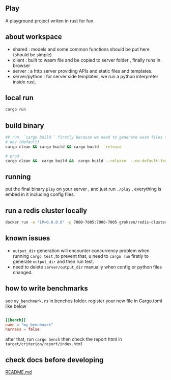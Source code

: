 ## Play
A playground project writen in rust for fun.


## about workspace
* shared :  models and some common functions should be put here (should be simple)
* client : built to wasm file and be copied to server folder , finally runs in browser
* server : a http server providing APIs and static files and templates.
* server/python : for server side templates, we run a python interpreter inside rust.

## local run
```bash
cargo run
```

## build binary
```bash
## run  `cargo build ` firstly because we need to generate wasm files (which will cause deadlock in --release mode)
# dev (default)
cargo clean && cargo build && cargo build --release

# prod
cargo clean &&  cargo build &&  cargo build --release  --no-default-features --features=prod
```

## running
put the final binary `play` on your server , and just run `./play` , everything is embed in it including config files.


## run a redis cluster locally
```bash
docker run -e "IP=0.0.0.0" -p 7000-7005:7000-7005 grokzen/redis-cluster:latest
```

## known issues
* `output_dir` generation will encounter concurrency problem when running `cargo test`
 ,to prevent that, u need to `cargo run` firstly to generate `output_dir`  and then run test.
* need to delete `server/output_dir` manually when config or python files changed.


## how to write  benchmarks
see `my_benchmark.rs` in benches folder. register your new file in Cargo.toml like below

```toml

[[bench]]
name = "my_benchmark"
harness = false
```

after that, run `cargo bench` then check the report html in `target/criterion/report/index.html`

## check docs before developing
[README.md](server/doc/README.md)